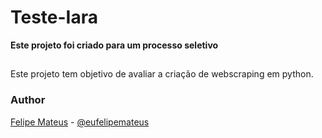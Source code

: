 # Teste-Iara

 **Este projeto foi criado para um processo seletivo**

##

 Este projeto tem objetivo de avaliar a criação de webscraping em python.

### Author

[Felipe Mateus](https://felipemateus.com) - [@eufelipemateus](https://github.com/eufelipemateus)
